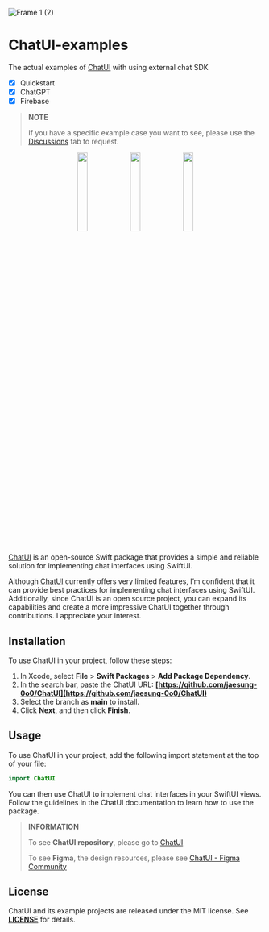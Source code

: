 ![Frame 1 (2)](https://user-images.githubusercontent.com/53814741/221372204-1ef10600-6337-4568-b35a-564a4b88454f.png)

# ChatUI-examples

The actual examples of [ChatUI](https://github.com/jaesung-0o0/ChatUI) with using external chat SDK

- [x] Quickstart
- [x] ChatGPT
- [x] Firebase

> **NOTE** 
>
> If you have a specific example case you want to see, please use the [Discussions](https://github.com/jaesung-0o0/ChatUI-examples/discussions) tab to request.

<p align="center">
 <img src="https://user-images.githubusercontent.com/53814741/220166267-8f96c32b-e68e-4267-9051-0ea8841b3f72.png" width="20%"/>
 <img src="https://user-images.githubusercontent.com/53814741/220166323-1d0bcc17-dbb9-4ea1-849e-1bd4f43fa48f.png" width="20%"/>
 <img src="https://user-images.githubusercontent.com/53814741/220715387-c6b6ba2c-0a96-4473-a8c8-1cdb3a99b82c.png" width="20%"/>
</p>

[ChatUI](https://github.com/jaesung-0o0/ChatUI) is an open-source Swift package that provides a simple and reliable solution for implementing chat interfaces using SwiftUI.

Although [ChatUI](https://github.com/jaesung-0o0/ChatUI) currently offers very limited features, I’m confident that it can provide best practices for implementing chat interfaces using SwiftUI. Additionally, since ChatUI is an open source project, you can expand its capabilities and create a more impressive ChatUI together through contributions. I appreciate your interest.

## **Installation**

To use ChatUI in your project, follow these steps:

1. In Xcode, select **File** > **Swift Packages** > **Add Package Dependency**.
2. In the search bar, paste the ChatUI URL: **[https://github.com/jaesung-0o0/ChatUI](https://github.com/jaesung-0o0/ChatUI)**
3. Select the branch as **main** to install.
4. Click **Next**, and then click **Finish**.

## **Usage**

To use ChatUI in your project, add the following import statement at the top of your file:

```swift
import ChatUI
```

You can then use ChatUI to implement chat interfaces in your SwiftUI views. Follow the guidelines in the ChatUI documentation to learn how to use the package.

> **INFORMATION**
>
> To see **ChatUI repository**, please go to [ChatUI](https://github.com/jaesung-0o0/ChatUI)
>
> To see **Figma**, the design resources, please see [ChatUI - Figma Community](https://www.figma.com/community/file/1211259538649728876)

## **License**

ChatUI and its example projects are released under the MIT license. See **[LICENSE](https://github.com/jaesung-0o0/ChatUI/blob/main/LICENSE)** for details.
